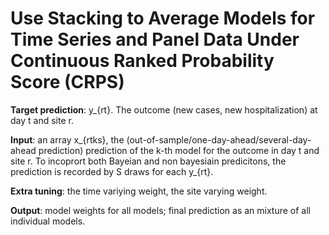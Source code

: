 #  Use Stacking to Average Models for Time Series and Panel Data Under Continuous Ranked Probability Score (CRPS)

**Target prediction**: y_{rt}. The outcome (new cases, new hospitalization) at day t and site r.  

**Input**: an array x_{rtks}, the (out-of-sample/one-day-ahead/several-day-ahead prediction) prediction of the k-th model for the outcome in day t and site r.  To incoprort both Bayeian and non bayesiain predicitons, the prediction is recorded by S draws for each y_{rt}.

**Extra tuning**: the time variying weight, the site varying weight.

**Output**: model weights for all models; final prediction as an mixture of all individual models.




